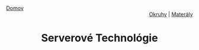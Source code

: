 <div align="center">
    <div align="left">
        <a href="/README.md">Domov</a>
    </div>
    <div align="right">
        <a href="../OKRUHY.md#serverové-technológie">Okruhy</a>
        |
        <a href="https://drive.google.com/drive/folders/">Materály</a>
    </div>

# Serverové Technológie
</div>